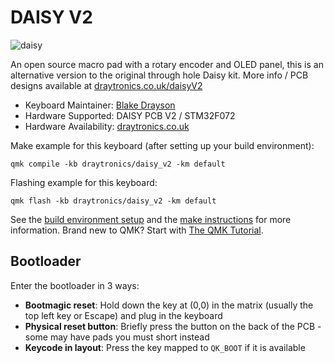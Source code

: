 # DAISY V2
![daisy](https://i.imgur.com/42p02KD.png)  

An open source macro pad with a rotary encoder and OLED panel, this is an alternative version to the original through hole Daisy kit. More info / PCB designs available at [draytronics.co.uk/daisyV2](https://www.draytronics.co.uk/daisyV2)

* Keyboard Maintainer: [Blake Drayson](https://github.com/ghostseven)
* Hardware Supported: DAISY PCB V2 / STM32F072
* Hardware Availability: [draytronics.co.uk](https://draytronics.co.uk)

Make example for this keyboard (after setting up your build environment):

    qmk compile -kb draytronics/daisy_v2 -km default

Flashing example for this keyboard:

    qmk flash -kb draytronics/daisy_v2 -km default

See the [build environment setup](https://docs.qmk.fm/#/getting_started_build_tools) and the [make instructions](https://docs.qmk.fm/#/getting_started_make_guide) for more information. Brand new to QMK? Start with [The QMK Tutorial](https://docs.qmk.fm/#/newbs).

## Bootloader

Enter the bootloader in 3 ways:

* **Bootmagic reset**: Hold down the key at (0,0) in the matrix (usually the top left key or Escape) and plug in the keyboard
* **Physical reset button**: Briefly press the button on the back of the PCB - some may have pads you must short instead
* **Keycode in layout**: Press the key mapped to `QK_BOOT` if it is available
